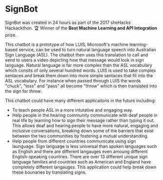 # SignBot
SignBot was created in 24 hours as part of the 2017 sheHacks Hackackthon. 🏆 Winner of the **Best Machine Learning and API Integration** prize.


This chatbot is a prototype of how LUIS, Microsoft's machine learning-based service, can be used to turn natural language speech into Australian Sign Language (ASL). The chatbot then uses this translation to call and send to users a video depicting how that message would look in sign language. Natural language is far more complex than the ASL vocabulary which consits of only several hundred words. LUIS is used to take complex sentaces and break them down into more simple sentaces that fit into the ASL vocabulary. For instance when passed through LUIS the words "chuck", "toss" and "pass" all become "throw" which is then translated into the sign for *throw*.


This chatbot could have many different applicaitons in the future including:
* To teach people ASL in a more intutative and engaging way. 
* Help people in the hearing community communicate with deaf people in real life by learning how to sign their message rather than typing it out. This allows deaf and hearing people to have more natural, engaging and inclusive conversations, breaking down some of the barriers that exist between the two communities by fostering a mutual understanding. 
* Help people from different countries communicate using sign launguage. Sign language is less universal than spoken languages such as English and there are different langauges even amoung different English-speaking countries. There are over 13 different unique sign language families and countries such as American and England have completely different langauges. This application could help break down these bounaries by translating signs.  
